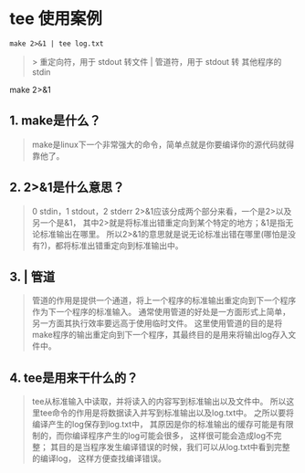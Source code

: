 #  tee 使用案例

`make 2>&1 | tee log.txt`



> \> 重定向符，用于 stdout 转文件
> | 管道符，用于 stdout 转 其他程序的stdin

make 2>&1

## 1. make是什么？

> make是linux下一个非常强大的命令，简单点就是你要编译你的源代码就得靠他了。

## 2. 2>&1是什么意思？

> 0 stdin，1 stdout，2 stderr
> 2>&1应该分成两个部分来看，一个是2>以及另一个是&1，
> 其中2>就是将标准出错重定向到某个特定的地方；&1是指无论标准输出在哪里。
> 所以2>&1的意思就是说无论标准出错在哪里(哪怕是没有?)，都将标准出错重定向到标准输出中。

## 3. | 管道

> 管道的作用是提供一个通道，将上一个程序的标准输出重定向到下一个程序作为下一个程序的标准输入。
> 通常使用管道的好处是一方面形式上简单，另一方面其执行效率要远高于使用临时文件。
> 这里使用管道的目的是将make程序的输出重定向到下一个程序，其最终目的是用来将输出log存入文件中。

## 4. tee是用来干什么的？

> tee从标准输入中读取，并将读入的内容写到标准输出以及文件中。
> 所以这里tee命令的作用是将数据读入并写到标准输出以及log.txt中。
> 之所以要将编译产生的log保存到log.txt中，
> 其原因是你的标准输出的缓存可能是有限制的，而你编译程序产生的log可能会很多，
> 这样很可能会造成log不完整；
> 其目的是当程序发生编译错误的时候，我们可以从log.txt中看到完整的编译log，
> 这样方便查找编译错误。